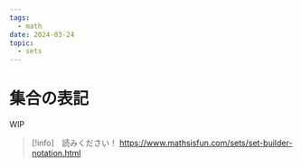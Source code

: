 ```yaml
---
tags:
  - math
date: 2024-03-24
topic:
  - sets
---
```

# 集合の表記


WIP

> [!info]　読みください！ 
> https://www.mathsisfun.com/sets/set-builder-notation.html 